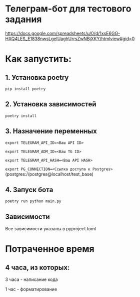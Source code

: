 # Телеграм-бот для тестового задания
https://docs.google.com/spreadsheets/u/0/d/1xsE6GG-HXQ4LES_E1838nwsLgelUaghUrrsZwNBjXKY/htmlview#gid=0

# Как запустить:

## 1. Установка poetry
   ```pip install poetry```

## 2. Установка зависимостей
  ```poetry install```
## 3. Назначение переменных
```export TELEGRAM_API_ID=<Ваш API ID>```

```export TELEGRAM_ADM_ID=<Ваш TG ID>```

```export TELEGRAM_API_HASH=<Ваш API HASH>```

```export PG_CONNECTION=<Ссылка доступа к Postgres>``` (postgres://postgres@localhost/test_base)
## 4. Запуск бота
```poetry run python main.py```

## Зависимости
Все зависимости указаны в pyproject.toml

# Потраченное время

## 4 часа, из которых:

3 часа - написание кода

1 час - форматирование
